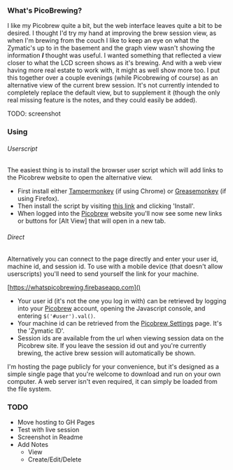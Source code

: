 ### What's PicoBrewing?

I like my Picobrew quite a bit, but the web interface leaves quite a bit to be desired.  I thought I'd try my hand at improving the brew session view, as when I'm brewing from the couch I like to keep an eye on what the Zymatic's up to in the basement and the graph view wasn't showing the information ***I*** thought was useful.  I wanted something that reflected a view closer to what the LCD screen shows as it's brewing.  And with a web view having more real estate to work with, it might as well show more too.  I put this together over a couple evenings (while Picobrewing of course) as an alternative view of the current brew session.  It's not currently intended to completely replace the default view, but to supplement it (though the only real missing feature is the notes, and they could easily be added).

TODO: screenshot

### Using

###### Userscript
The easiest thing is to install the browser user script which will add links to the Picobrew website to open the alternative view.  

- First install either [Tampermonkey](https://chrome.google.com/webstore/detail/tampermonkey/dhdgffkkebhmkfjojejmpbldmpobfkfo?hl=en) (if using Chrome) or [Greasemonkey](https://addons.mozilla.org/en-us/firefox/addon/greasemonkey/) (if using Firefox).
- Then install the script by visiting [this link](http://toddq.github.io/picobrewing/userscript/picobrew.user.js) and clicking 'Install'.
- When logged into the [Picobrew](https://picobrew.com/) website you'll now see some new links or buttons for [Alt View] that will open in a new tab.

###### Direct
Alternatively you can connect to the page directly and enter your user id, machine id, and session id. To use with a mobile device (that doesn't allow userscripts) you'll need to send yourself the link for your machine.

[https://whatspicobrewing.firebaseapp.com]()

- Your user id (it's not the one you log in with) can be retrieved by logging into your [Picobrew](https://picobrew.com/) account, opening the Javascript console, and entering `$('#user').val()`.
- Your machine id can be retrieved from the [Picobrew Settings](https://picobrew.com/Members/User/EditSettings.cshtml) page.  It's the 'Zymatic ID'.
- Session ids are available from the url when viewing session data on the Picobrew site.  If you leave the session id out and you're currently brewing, the active brew session will automatically be shown.

I'm hosting the page publicly for your convenience, but it's designed as a simple single page that you're welcome to download and run on your own computer.  A web server isn't even required, it can simply be loaded from the file system.


### TODO

- Move hosting to GH Pages
- Test with live session
- Screenshot in Readme
- Add Notes
    - View
    - Create/Edit/Delete
